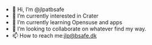 - 👋 Hi, I’m @jlpatbsafe
- 👀 I’m currently interested in Crater
- 🌱 I’m currently learning Opensuse and apps
- 💞️ I’m looking to collaborate on whatever find my way.
- 📫 How to reach me:jlp@bsafe.dk

<!---
jlpatbsafe/jlpatbsafe is a ✨ special ✨ repository because its `README.md` (this file) appears on your GitHub profile.
You can click the Preview link to take a look at your changes.
--->
